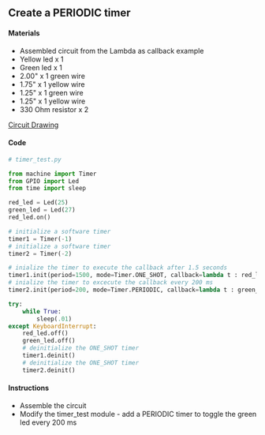 ## Create a PERIODIC timer

#### Materials
 - Assembled circuit from the Lambda as callback example
 - Yellow led x 1
 - Green led x 1
 - 2.00" x 1 green wire
 - 1.75" x 1 yellow wire
 - 1.25" x 1 green wire
 - 1.25" x 1 yellow wire
 - 330 Ohm resistor x 2

[Circuit Drawing](lesson02-05.pdf)

#### Code
```Python
# timer_test.py

from machine import Timer
from GPIO import Led
from time import sleep

red_led = Led(25)
green_led = Led(27)
red_led.on()

# initialize a software timer
timer1 = Timer(-1)
# initialize a software timer
timer2 = Timer(-2)

# inialize the timer to execute the callback after 1.5 seconds
timer1.init(period=1500, mode=Timer.ONE_SHOT, callback=lambda t : red_led.off())
# inialize the timer to excecute the callback every 200 ms
timer2.init(period=200, mode=Timer.PERIODIC, callback=lambda t : green_led.toggle())

try:
    while True:
        sleep(.01)
except KeyboardInterrupt:
    red_led.off()
    green_led.off()
    # deinitialize the ONE_SHOT timer
    timer1.deinit()
    # deinitialize the ONE_SHOT timer
    timer2.deinit()
```
#### Instructions
 - Assemble the circuit
 - Modify the timer_test module - add a PERIODIC timer to toggle the green led every 200 ms
